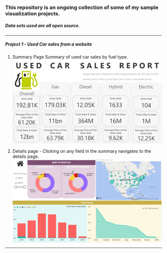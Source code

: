 ### This repository is an ongoing collection of some of my sample visualization projects. 
##### Data sets used are all open source. 

___
##### Project 1 - Used Car sales from a website 
1. Summary Page Summary of used car sales by fuel type.
![alt text](https://github.com/vishruthravindra/Portfolio/blob/master/PBI%20Files/UsedCarSales/Used%20Car%20Sales%20Snapshot.jpg "Summary Screehshot")

2. Details page - Clicking on any field in the summary navigates to the details page.
![alt text](https://github.com/vishruthravindra/Portfolio/blob/master/PBI%20Files/UsedCarSales/Used%20Car%20Sales%20Details.jpg "Details Screenshot")
___
